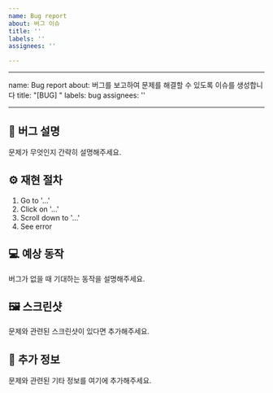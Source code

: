 ```yaml
---
name: Bug report
about: 버그 이슈
title: ''
labels: ''
assignees: ''

---
```


---
name: Bug report
about: 버그를 보고하여 문제를 해결할 수 있도록 이슈를 생성합니다
title: "[BUG] "
labels: bug
assignees: ''

---

## 🦠 버그 설명
문제가 무엇인지 간략히 설명해주세요.

## ⚙️ 재현 절차
1. Go to '...'
2. Click on '...'
3. Scroll down to '...'
4. See error

## 💻 예상 동작
버그가 없을 때 기대하는 동작을 설명해주세요.

## 🖼️ 스크린샷
문제와 관련된 스크린샷이 있다면 추가해주세요.

## 📑 추가 정보
문제와 관련된 기타 정보를 여기에 추가해주세요.
